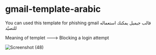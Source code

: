 # gmail-template-arabic
You can used this template for phishing gmail      قالب جيميل يمكنك استعماله للتصيّد

Meaning of templet ---> Blocking a login attempt

![Screenshot (48)](https://user-images.githubusercontent.com/75680991/119024683-08516e80-b9ac-11eb-90ad-939b5f9f0719.png)
